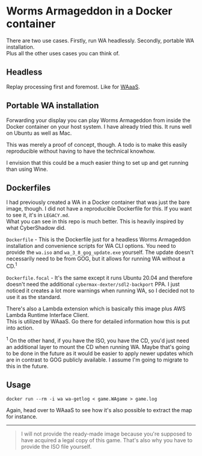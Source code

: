 # Worms Armageddon in a Docker container

There are two use cases. Firstly, run WA headlessly. Secondly, portable WA installation. \
Plus all the other uses cases you can think of.

## Headless

Replay processing first and foremost. Like for [WAaaS](https://waaas.zemke.io).

## Portable WA installation

Forwarding your display you can play Worms Armageddon from inside the Docker container
on your host system. I have already tried this. It runs well on Ubuntu as well as Mac.

This was merely a proof of concept, though. A todo is to make this easily reproducible
without having to have the technical knowhow.

I envision that this could be a much easier thing to set up and get running than using Wine.

## Dockerfiles

I had previously created a WA in a Docker container that was just the bare image, though.
I did not have a reproducible Dockerfile for this. If you want to see it, it's in `LEGACY.md`. \
What you can see in this repo is much better. This is heavily inspired by what CyberShadow did.

`Dockerfile` - This is the Dockerfile just for a headless Worms Armageddon installation
and convenience scripts for WA CLI options. You need to provide the `wa.iso` and
`wa_3_8_gog_update.exe` yourself. The update doesn't necessarily need to be from GOG,
but it allows for running WA without a CD.<sup>1</sup>

`Dockerfile.focal` - It's the same except it runs Ubuntu 20.04 and therefore doesn't need the
additional `cybermax-dexter/sdl2-backport` PPA. I just noticed it creates a lot more warnings
when running WA, so I decided not to use it as the standard.

There's also a Lambda extension which is basically this image plus
AWS Lambda Runtime Interface Client. \
This is utilized by WAaaS. Go there for detailed information how this is put into action.

<sup>1</sup> On the other hand, if you have the ISO, you have the CD, you'd just need
an additional layer to mount the CD when running WA. Maybe that's going to be done in
the future as it would be easier to apply newer updates which are in contrast to GOG
publicly available. I assume I'm going to migrate to this in the future.

## Usage

```console
docker run --rm -i wa wa-getlog < game.WAgame > game.log
```

Again, head over to WAaaS to see how it's also possible to extract the map for instance.

---

> I will not provide the ready-made image because you're supposed to have acquired a 
legal copy of this game. That's also why you have to provide the ISO file yourself.

